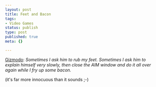 ```yaml
--- 
layout: post
title: Feet and Bacon
tags: 
- Video Games
status: publish
type: post
published: true
meta: {}

---
```

<a href="http://www.gizmodo.com/gadgets/home-entertainment/playstation/playstation-3-outperforms-xbox-360-102072.php">Gizmodo</a>: <em>Sometimes I ask him to rub my feet. Sometimes I ask him to explain himself very slowly, then close the AIM window and do it all over again while I fry up some bacon.</em>

  (it's far more innocuous than it sounds ;-)
